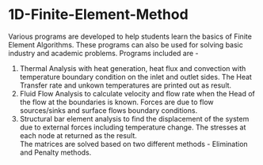 # 1D-Finite-Element-Method
Various programs are developed to help students learn the basics of Finite Element Algorithms. These programs can also be used for solving basic industry and academic problems. 
Programs included are - <br/>
1) Thermal Analysis with heat generation, heat flux and convection with temperature boundary condition on the inlet and outlet sides. The Heat Transfer rate and unkown temperatures are printed out as result.<br/>
2) Fluid Flow Analysis to calculate velocity and flow rate when the Head of the flow at the boundaries is known. Forces are due to flow sources/sinks and surface flows boundary conditions. <br/>
3) Structural bar element analysis to find the displacement of the system due to external forces including temperature change. The stresses at each node at returned as the result. <br/>
The matrices are solved based on two different methods - Elimination and Penalty methods.<br/>


